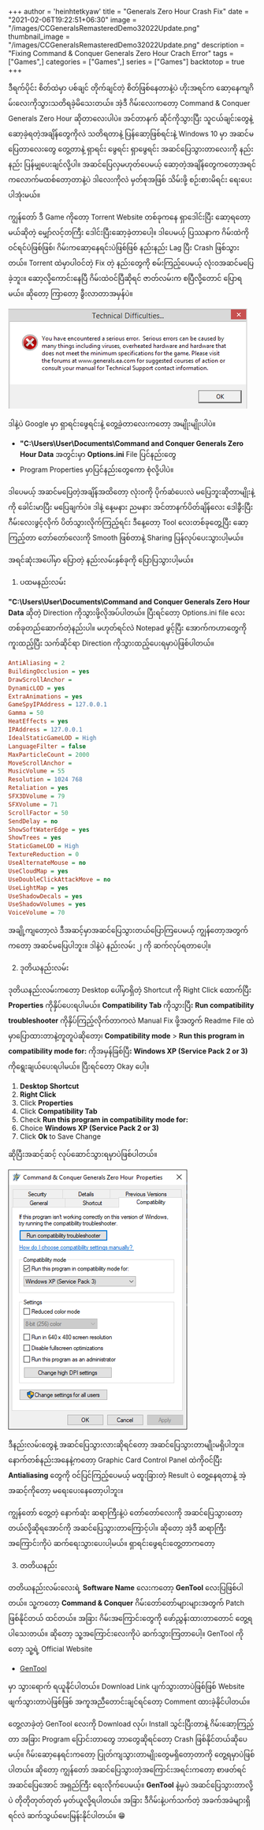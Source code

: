 +++
author = 'heinhtetkyaw'
title = "Generals Zero Hour Crash Fix"
date = "2021-02-06T19:22:51+06:30"
image = "/images/CCGeneralsRemasteredDemo32022Update.png"
thumbnail_image = "/images/CCGeneralsRemasteredDemo32022Update.png"
description = "Fixing Command & Conquer Generals Zero Hour Crach Error"
tags = ["Games",]
categories = ["Games",]
series = ["Games"]
backtotop = true
+++

ဒီရက်ပိုင်း စိတ်ထဲမှာ ပစ်ချင် တိုက်ချင်တဲ့ စိတ်ဖြစ်နေတာနဲ့ပဲ ဟိုးအရင်က ဆော့နေကျဂိမ်းလေးကိုသွားသတိရခဲ့မိသေးတယ်။ အဲ့ဒီ ဂိမ်းလေးကတော့ Command & Conquer Generals Zero Hour ဆိုတာလေးပါပဲ။ အင်တာနက် ဆိုင်ကိုသွားပြီး သူငယ်ချင်းတွေနဲ့ ဆော့ခဲ့ရတဲ့အချိန်တွေကိုလဲ သတိရတာနဲ့ ပြန်ဆော့ဖြစ်ရင်းနဲ့ Windows 10 မှာ အဆင်မပြေတာလေးတွေ တွေ့တာနဲ့ ရှာရင်း ဖွေရင်း ရှာဖွေရင်း အဆင်ပြေသွားတာလေးကို နည်းနည်း ပြန်မျှပေးချင်လို့ပါ။ အဆင်ပြေလှမဟုတ်ပေမယ့် ဆော့တဲ့အချိန်တွေကတော့အရင်ကလောက်မထစ်တော့တာနဲ့ပဲ ဒါလေးကိုလဲ မှတ်စုအဖြစ် သိမ်းဖို့ စဉ်းစားမိရင်း ရေးပေးပါအုံးမယ်။

<!--more-->

ကျွန်တော် ဒီ Game ကိုတော့ Torrent Website တစ်ခုကနေ ရှာဒေါင်းပြီး ဆော့ရတော့မယ်ဆိုတဲ့ မျှော်လင့်တကြီး ဒေါင်းပြီးဆော့ခဲ့တာပေါ့။ ဒါပေမယ့် ပြဿနာက ဂိမ်းထဲကို ဝင်ရင်ပဲဖြစ်ဖြစ်၊ ဂိမ်းကဆော့နေရင်းပဲဖြစ်ဖြစ် နည်းနည်း Lag ပြီး Crash ဖြစ်သွားတယ်။ Torrent ထဲမှာပါဝင်တဲ့ Fix တဲ့ နည်းတွေကို စမ်းကြည့်ပေမယ့် လုံးဝအဆင်မပြေခဲ့ဘူး။ ဆော့လို့ကောင်းနေပြီ ဂိမ်းထဲဝင်ပြီဆိုရင် ဇာတ်လမ်းက စပြီလို့တောင် ပြောရမယ်။ ဆိုတော့ ကြာတော့ ခွီးလာတာအမှန်ပဲ။

![Command & Conquer Generals Zero Hour Crash Error ><](/images/general_zh.png)

ဒါနဲ့ပဲ Google မှာ ရှာရင်းဖွေရင်းနဲ့ တွေ့ခဲ့တာလေးကတော့ အမျိုးမျိုးပါပဲ။

- **"C:\Users\User\Documents\Command and Conquer Generals Zero Hour Data** အတွင်းမှာ **Options.ini** File ပြင်နည်းတွေ
- Program Properties မှာပြင်နည်းတွေကော စုံလို့ပါပဲ။

ဒါပေမယ့် အဆင်မပြေတဲ့အချိန်အထိတော့ လုံးဝကို ပိုက်ဆံပေးလဲ မပြေဘူးဆိုတာမျိုးနဲ့ကို ခေါင်းမာပြီး မပြေချက်ပဲ။ ဒါနဲ့ နေ့မနား ညမနား အင်တာနက်ပိတ်ချိန်လေး ဒေါခွီးပြီး ဂီမ်းလေးဖွင့်လိုက် ပိတ်သွားလိုက်ကြည့်ရင်း ဒီနေ့တော့ Tool လေးတစ်ခုတွေ့ပြီး ဆော့ကြည့်တာ တော်တော်လေးကို Smooth ဖြစ်တာနဲ့ Sharing ပြန်လုပ်ပေးသွားပါ့မယ်။

အရင်ဆုံးအပေါ်မှာ ပြောတဲ့ နည်းလမ်းနှစ်ခုကို ပြောပြသွားပါ့မယ်။

1. ပထမနည်းလမ်း

**"C:\Users\User\Documents\Command and Conquer Generals Zero Hour Data** ဆိုတဲ့ Direction ကိုသွားဖို့လိုအပ်ပါတယ်။ ပြီးရင်တော့ Options.ini file လေး တစ်ခုတည်ဆောက်တဲ့နည်းပါ။ မဟုတ်ရင်လဲ Notepad ဖွင့်ပြီး အောက်ကဟာတွေကို ကူးထည့်ပြီး သက်ဆိုင်ရာ Direction ကိုသွားထည့်ပေးရမှာပဲဖြစ်ပါတယ်။

```ini
AntiAliasing = 2
BuildingOcclusion = yes
DrawScrollAnchor =
DynamicLOD = yes
ExtraAnimations = yes
GameSpyIPAddress = 127.0.0.1
Gamma = 50
HeatEffects = yes
IPAddress = 127.0.0.1
IdealStaticGameLOD = High
LanguageFilter = false
MaxParticleCount = 2000
MoveScrollAnchor =
MusicVolume = 55
Resolution = 1024 768
Retaliation = yes
SFX3DVolume = 79
SFXVolume = 71
ScrollFactor = 50
SendDelay = no
ShowSoftWaterEdge = yes
ShowTrees = yes
StaticGameLOD = High
TextureReduction = 0
UseAlternateMouse = no
UseCloudMap = yes
UseDoubleClickAttackMove = no
UseLightMap = yes
UseShadowDecals = yes
UseShadowVolumes = yes
VoiceVolume = 70
```

အချို့ကျတော့လဲ ဒီအဆင့်မှာအဆင်ပြေသွားတယ်ပြောကြပေမယ့် ကျွန်တော့အတွက်ကတော့ အဆင်မပြေပါဘူး။ ဒါနဲ့ပဲ နည်းလမ်း ၂ ကို ဆက်လုပ်ရတာပေါ့။

2. ဒုတိယနည်းလမ်း

ဒုတိယနည်းလမ်းကတော့ Desktop ပေါ်မှာရှိတဲ့ Shortcut ကို Right Click ထောက်ပြီး **Properties** ကိုနှိပ်ပေးရပါမယ်။ **Compatibility Tab** ကိုသွားပြီး **Run compatibility troubleshooter** ကိုနှိပ်ကြည့်လိုက်တာကလဲ Manual Fix ဖို့အတွက် Readme File ထဲမှာပြောထားတာနဲ့တူတူပဲဆိုတော့၊ **Compatibility mode** > **Run this program in compatibility mode for:** ကိုအမှန်ခြစ်ပြီး **Windows XP (Service Pack 2 or 3)** ကိုရွေးချယ်ပေးရပါမယ်။ ပြီးရင်တော့ Okay ပေါ့။

1. **Desktop Shortcut**
2. **Right Click**
3. Click **Properties**
4. Click **Compatibility Tab**
5. Check **Run this program in compatibility mode for:**
6. Choice **Windows XP (Service Pack 2 or 3)**
7. Click **Ok** to Save Change

ဆိုပြီးအဆင့်ဆင့် လုပ်ဆောင်သွားရမှာပဲဖြစ်ပါတယ်။

![Change compatibility Mode ><](/images/general_zh_compatibility.png)

ဒီနည်းလမ်းတွေနဲ့ အဆင်ပြေသွားလားဆိုရင်တော့ အဆင်ပြေသွားတာမျိုးမရှိပါဘူး။ နောက်တစ်နည်းအနေနဲ့ကတော့ Graphic Card Control Panel ထဲကိုဝင်ပြီး **Antialiasing** တွေကို ဝင်ပြင်ကြည့်ပေမယ့် မထူးခြားတဲ့ Result ပဲ တွေ့နေရတာနဲ့ အဲ့အဆင့်ကိုတော့ မရေးပေးနေတော့ပါဘူး။

ကျွန်တော် တွေ့တဲ့ နောက်ဆုံး ဆရာကြီးနဲ့ပဲ တော်တော်လေးကို အဆင်ပြေသွားတော့တယ်လို့ဆိုရအောင်ကို အဆင်ပြေသွားတာကြောင့်ပါ။ ဆိုတော့ အဲ့ဒီ ဆရာကြီးအကြောင်းကိုပဲ ဆက်ရေးသွားပေးပါ့မယ်။ ရှာရင်းဖွေရင်းတွေ့တာကတော့

3. တတိယနည်း

တတိယနည်းလမ်းလေးရဲ့ **Software Name** လေးကတော့ **GenTool** လေးပြဖြစ်ပါတယ်။ သူ့ကတော့ **Command & Conquer** ဂိမ်းတော်တော်များများအတွက် Patch ဖြစ်နိုင်တယ် ထင်တယ်။ အခြား ဂိမ်းအကြောင်းတွေကို ဖော်ညွှန်းထားတာတောင် တွေ့ရပါသေးတယ်။ ဆိုတော့ သူ့အကြောင်းလေးကိုပဲ ဆက်သွားကြတာပေါ့။ GenTool ကိုတော့ သူ့ရဲ့ Official Website

- [GenTool](https://www.gentool.net)

မှာ သွားရောက် ရယူနိုင်ပါတယ်။ Download Link ပျက်သွားတာပဲဖြစ်ဖြစ် Website ဖျက်သွားတာပဲဖြစ်ဖြစ် အကူအညီတောင်းချင်ရင်တော့ Comment ထားခဲ့နိုင်ပါတယ်။

တွေ့လာခဲ့တဲ့ GenTool လေးကို Download လုပ်၊ Install သွင်းပြီးတာနဲ့ ဂိမ်းဆော့ကြည့်တာ အခြား Program ပြောင်းတာတွေ ဘာတွေဆိုရင်တော့ Crash ဖြစ်နိုင်တယ်ဆိုပေမယ့်။ ဂိမ်းဆော့နေရင်းကတော့ ပြုတ်ကျသွားတာမျိုးတွေမရှိတော့တာကို တွေ့ရမှာပဲဖြစ်ပါတယ်။ ဆိုတော့ ကျွန်တော် အဆင်ပြေသွားတဲ့အကြောင်းအရင်းကတော့ စာဖတ်ရင် အဆင်ပြေအောင် အရှည်ကြီး ရေးလိုက်ပေမယ့်။ **GenTool** နဲ့မှပဲ အဆင်ပြေသွားတာလို့ပဲ တိုတိုတုတ်တုတ် မှတ်ယူလို့ရပါတယ်။ အခြား ဒီဂိမ်းနဲ့ပက်သက်တဲ့ အခက်အခဲများရှိရင်လဲ ဆက်သွယ်မေးမြန်းနိုင်ပါတယ်။ 😁
